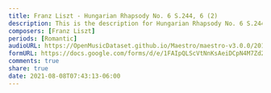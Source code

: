 ```yaml
---
title: Franz Liszt - Hungarian Rhapsody No. 6 S.244, 6 (2)
description: This is the description for Hungarian Rhapsody No. 6 S.244, 6 by Franz Liszt
composers: [Franz Liszt]
periods: [Romantic]
audioURL: https://OpenMusicDataset.github.io/Maestro/maestro-v3.0.0/2017/MIDI-Unprocessed_081_PIANO081_MID--AUDIO-split_07-09-17_Piano-e_2_-02_wav--4.midi
formURL: https://docs.google.com/forms/d/e/1FAIpQLScVtNnKsAeiDCpN4M7Zd2s4ptIn0hz0PzTr13jK6CiKGadcjA/viewform
comments: true
share: true
date: 2021-08-08T07:43:13-06:00
---
```

